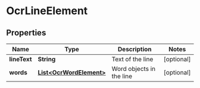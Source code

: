 
# OcrLineElement

## Properties
Name | Type | Description | Notes
------------ | ------------- | ------------- | -------------
**lineText** | **String** | Text of the line |  [optional]
**words** | [**List&lt;OcrWordElement&gt;**](OcrWordElement.md) | Word objects in the line |  [optional]




